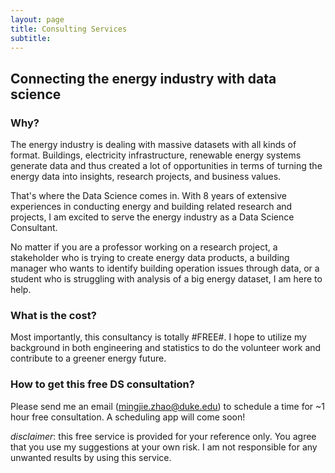 ```yaml
---
layout: page
title: Consulting Services
subtitle: 
---
```


## Connecting the energy industry with data science

### Why?
The energy industry is dealing with massive datasets with all kinds of format. Buildings, electricity infrastructure, renewable energy systems generate data and thus created a lot of opportunities in terms of turning the energy data into insights, research projects, and business values.  

That's where the Data Science comes in. With 8 years of extensive experiences in conducting energy and building related research and projects, I am excited to serve the energy industry as a Data Science Consultant.

No matter if you are a professor working on a research project, a stakeholder who is trying to create energy data products, a building manager who wants to identify building operation issues through data, or a student who is struggling with analysis of a big energy dataset, I am here to help.

### What is the cost?
Most importantly, this consultancy is totally #FREE#. I hope to utilize my background in both engineering and statistics to do the volunteer work and contribute to a greener energy future. 

### How to get this free DS consultation?
Please send me an email (mingjie.zhao@duke.edu) to schedule a time for ~1 hour  free consultation. A scheduling app will come soon!

*disclaimer*: this free service is provided for your reference only. You agree that you use my suggestions at your own risk. I am not responsible for any unwanted results by using this service.
